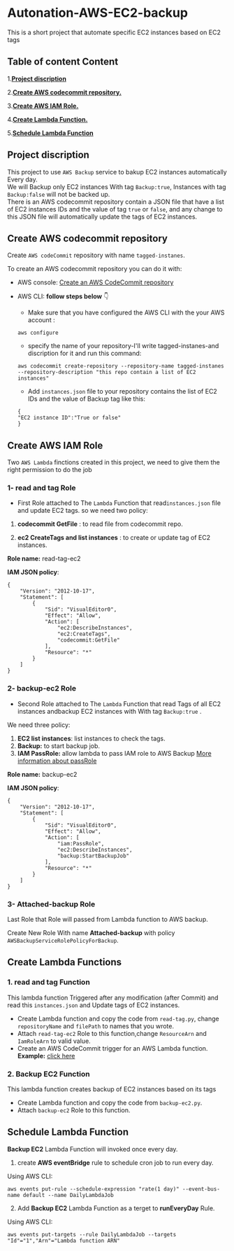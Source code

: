 # Autonation-AWS-EC2-backup
This is a short project that automate specific EC2 instances based on EC2 tags


## Table of content Content
1.**[Project discription](##Project-discription)**<br>

2.**[Create AWS codecommit repository.](##Create-AWS-codecommit-repository)**<br>

3.**[Create AWS IAM Role.](##Create-AWS-IAM-Role)**<br>

4.**[Create Lambda Function.](##Create_Lambda_Function)**

5.**[Schedule Lambda Function](##Schedule_Lambda_Function)**
## Project discription
This project to use `AWS Backup` service to bakup EC2 instances automatically Every day.
<br>
We will Backup only EC2 instances With tag `Backup:true`, Instances with tag `Backup:false` will not be backed up.
<br>
There is an AWS codecommit repository contain a JSON file that have a list of EC2 instances IDs and the value of tag `true` or `false`, and any change to this JSON file will automatically update the tags of EC2 instances.

## Create AWS codecommit repository
Create `AWS codeCommit` repository with name `tagged-instanes`.

To create an AWS codecommit repository you can do it with:
- AWS console: [Create an AWS CodeCommit repository
](https://docs.aws.amazon.com/codecommit/latest/userguide/how-to-create-repository.html#how-to-create-repository-cli)
- AWS CLI: **follow steps below** 👇 
    
    * Make sure that you have configured the AWS CLI with the your AWS account :
    ``` 
    aws configure
    ```
    * specify the name of your repository-I'll write tagged-instanes-and discription for it and run this command:
    
    
    ```
    aws codecommit create-repository --repository-name tagged-instanes --repository-description "this repo contain a list of EC2 instances"
    ```
    * Add `instances.json` file to your repository contains the list of EC2 IDs and the value of Backup tag like this:
    ```
    {
    "EC2 instance ID":"True or false" 
    }
    ```
    
## Create AWS IAM Role
Two `AWS Lambda` finctions created in this project, we need to give them the right permission to do the job

### 1- read and tag Role
* First Role attached to The `Lambda` Function that read`instances.json` file and update EC2 tags. so we need two policy:
1. **codecommit GetFile** : to read file from codecommit repo.

2. **ec2 CreateTags and list instances** : to create or update tag of EC2 instances.

**Role name:** read-tag-ec2

**IAM JSON policy**:
```
{
    "Version": "2012-10-17",
    "Statement": [
        {
            "Sid": "VisualEditor0",
            "Effect": "Allow",
            "Action": [
                "ec2:DescribeInstances",
                "ec2:CreateTags",
                "codecommit:GetFile"
            ],
            "Resource": "*"
        }
    ]
}
```

### 2- backup-ec2 Role
* Second Role attached to The `Lambda` Function that read Tags of all EC2 instances andbackup EC2 instances with With tag `Backup:true` .

 We need three policy:
 1. **EC2 list instances**: list instances to check the tags.
 2. **Backup:** to start backup job.
 3. **IAM PassRole:** allow lambda to pass IAM role to AWS Backup [More information about passRole](https://docs.aws.amazon.com/iot/latest/developerguide/pass-role.html)

 **Role name:** backup-ec2

**IAM JSON policy**:
```
{
    "Version": "2012-10-17",
    "Statement": [
        {
            "Sid": "VisualEditor0",
            "Effect": "Allow",
            "Action": [
                "iam:PassRole",
                "ec2:DescribeInstances",
                "backup:StartBackupJob"
            ],
            "Resource": "*"
        }
    ]
}
```
### 3- Attached-backup Role
Last Role that Role will passed from Lambda function to AWS backup.

Create New Role With name **Attached-backup** with policy `AWSBackupServiceRolePolicyForBackup`.



## Create Lambda Functions
### 1. read and tag Function
This lambda function Triggered after any modification (after Commit) and read this `instances.json` and Update tags of EC2 instances.
 - Create Lambda function and copy the code from `read-tag.py`, change `repositoryName` and `filePath` to names that you wrote.
 - Attach `read-tag-ec2` Role to this function,change `ResourceArn` and `IamRoleArn` to valid value.
 - Create an AWS CodeCommit trigger for an AWS Lambda function. **Example:** [click here](https://docs.aws.amazon.com/codecommit/latest/userguide/how-to-notify-lambda.html)

### 2. Backup EC2 Function
This lambda function creates backup of EC2 instances based on its tags
 - Create Lambda function and copy the code from `backup-ec2.py`.
 - Attach `backup-ec2` Role to this function.

## Schedule Lambda Function
**Backup EC2** Lambda Function will invoked once every day.
1. create **AWS eventBridge** rule to schedule cron job to run every day.

Using AWS CLI:
```  
aws events put-rule --schedule-expression "rate(1 day)" --event-bus-name default --name DailyLambdaJob

```
2. Add **Backup EC2** Lambda Function as a terget to **runEveryDay** Rule.

Using AWS CLI:
```
aws events put-targets --rule DailyLambdaJob --targets "Id"="1","Arn"="Lambda function ARN"
```


